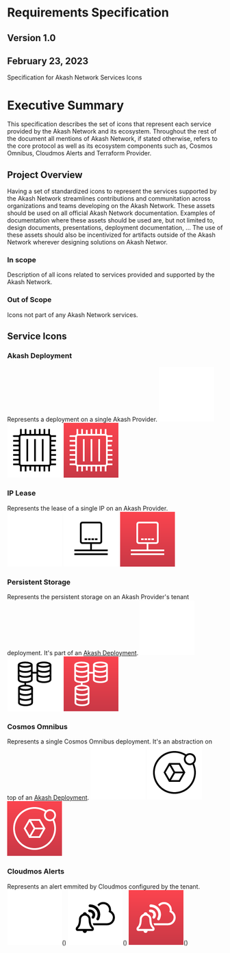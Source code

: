 # **Requirements Specification**

## **Version 1.0**

## February 23, 2023

Specification for Akash Network Services Icons

# Executive Summary

This specification describes the set of icons that represent each service provided by the Akash Network and its ecosystem.
Throughout the rest of the document all mentions of Akash Network, if stated otherwise, refers to the core protocol as well as its ecosystem components such as, Cosmos Omnibus, Cloudmos Alerts and Terraform Provider.

## Project Overview

Having a set of standardized icons to represent the services supported by the Akash Network streamlines contributions and communitation across organizations and teams developing on the Akash Network.
These assets should be used on all official Akash Network documentation.
Examples of documentation where these assets should be used are, but not limited to, design documents, presentations, deployment documentation, ...
The use of these assets should also be incentivized for artifacts outside of the Akash Network wherever designing solutions on Akash Networ.

### In scope

Description of all icons related to services provided and supported by the Akash Network.

### Out of Scope

Icons not part of any Akash Network services.

## Service Icons

### Akash Deployment
Represents a deployment on a single Akash Provider.
![](https://raw.githubusercontent.com/quasarch/assets/ddd59c91c1f83f5858208bda018d196fff329723/akash-services/png/128/akas-deployment-white.png)
![](https://raw.githubusercontent.com/quasarch/assets/ddd59c91c1f83f5858208bda018d196fff329723/akash-services/png/128/akash-deployment-black.png)
![](https://raw.githubusercontent.com/quasarch/assets/ddd59c91c1f83f5858208bda018d196fff329723/akash-services/png/128/akash-deployment-red.png)

### IP Lease
Represents the lease of a single IP on an Akash Provider.
![](https://raw.githubusercontent.com/quasarch/assets/ddd59c91c1f83f5858208bda018d196fff329723/akash-services/png/128/ip-leases-white.png)
![](https://raw.githubusercontent.com/quasarch/assets/ddd59c91c1f83f5858208bda018d196fff329723/akash-services/png/128/ip-leases-black.png)
![](https://raw.githubusercontent.com/quasarch/assets/ddd59c91c1f83f5858208bda018d196fff329723/akash-services/png/128/ip-leases-red.png)

### Persistent Storage
Represents the persistent storage on an Akash Provider's tenant deployment.
It's part of an [Akash Deployment](###Akash_Deployment).
![](https://raw.githubusercontent.com/quasarch/assets/ddd59c91c1f83f5858208bda018d196fff329723/akash-services/png/128/persistent-storage-white.png)
![](https://raw.githubusercontent.com/quasarch/assets/ddd59c91c1f83f5858208bda018d196fff329723/akash-services/png/128/persistent-storage-black.png)
![](https://raw.githubusercontent.com/quasarch/assets/ddd59c91c1f83f5858208bda018d196fff329723/akash-services/png/128/persistent-storage-red.png)

### Cosmos Omnibus
Represents a single Cosmos Omnibus deployment.
It's an abstraction on top of an [Akash Deployment](###Akash_Deployment).
![](https://raw.githubusercontent.com/quasarch/assets/ddd59c91c1f83f5858208bda018d196fff329723/akash-services/png/128/omnibus-white.png)
![](https://raw.githubusercontent.com/quasarch/assets/ddd59c91c1f83f5858208bda018d196fff329723/akash-services/png/128/omnibus-black.png)
![](https://raw.githubusercontent.com/quasarch/assets/ddd59c91c1f83f5858208bda018d196fff329723/akash-services/png/128/omnibus-red.png)

### Cloudmos Alerts
Represents an alert emmited by Cloudmos configured by the tenant.
![](https://raw.githubusercontent.com/quasarch/assets/ddd59c91c1f83f5858208bda018d196fff329723/akash-services/png/128/alerts-white.png)()
![](https://raw.githubusercontent.com/quasarch/assets/ddd59c91c1f83f5858208bda018d196fff329723/akash-services/png/128/alerts-black.png)()
![](https://raw.githubusercontent.com/quasarch/assets/ddd59c91c1f83f5858208bda018d196fff329723/akash-services/png/128/alerts-red.png)()
